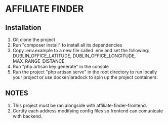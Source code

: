 # AFFILIATE FINDER

## Installation

1. Git clone the project
2. Run "composer install" to install all its dependencies
3. Copy .env.example to a new file called .env and set the following: DUBLIN_OFFICE_LATITUDE, DUBLIN_OFFICE_LONGITUDE, MAX_RANGE_DISTANCE
4. Run "php artisan key:generate" in the console
5. Run the project "php artisan serve" in the root directory to run locally your project or use docker/laradock to spin up the project containers.

## NOTES

1. This project must be ran alongside with affiliate-finder-frontend.
2. Certify each address modifying config files so frontend can comunicate with backend.

